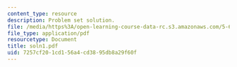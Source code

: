 ```yaml
---
content_type: resource
description: Problem set solution.
file: /media/https%3A/open-learning-course-data-rc.s3.amazonaws.com/5-68j-kinetics-of-chemical-reactions-spring-2003/7257cf201cd156a4cd3895db8a29f60f_soln1.pdf
file_type: application/pdf
resourcetype: Document
title: soln1.pdf
uid: 7257cf20-1cd1-56a4-cd38-95db8a29f60f
---
```

